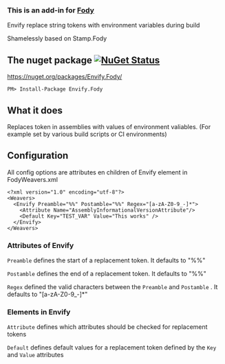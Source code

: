 ### This is an add-in for [Fody](https://github.com/Fody/Fody/) 

Envify replace string tokens with environment variables during build

Shamelessly based on Stamp.Fody

## The nuget package  [![NuGet Status](http://img.shields.io/nuget/v/Envify.Fody.svg?style=flat)](https://www.nuget.org/packages/Envify.Fody/)

https://nuget.org/packages/Envify.Fody/

    PM> Install-Package Envify.Fody

## What it does 

Replaces token in assemblies with values of environment valiables. (For example set by various build scripts or CI environments)

## Configuration

All config options are attributes en children of Envify element in FodyWeavers.xml

~~~~
<?xml version="1.0" encoding="utf-8"?>
<Weavers>
  <Envify Preamble="%%" Postamble="%%" Regex="[a-zA-Z0-9_-]*">
    <Attribute Name="AssemblyInformationalVersionAttribute"/>
    <Default Key="TEST_VAR" Value="This works" />
  </Envify>
</Weavers>
~~~~

### Attributes of Envify

`Preamble` defines the start of a replacement token. It defaults to "%%"

`Postamble` defines the end of a replacement token. It defaults to "%%"

`Regex` defined the valid characters between the `Preamble` and `Postamble` . It defaults to "[a-zA-Z0-9_-]*"

### Elements in Envify

`Attribute` defines which attributes should be checked for replacement tokens

`Default` defines default values for a replacement token defined by the `Key` and `Value` attributes